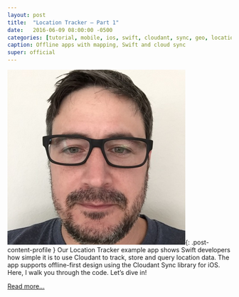 ```yaml
---
layout: post
title:  "Location Tracker – Part 1"
date:   2016-06-09 08:00:00 -0500
categories: [tutorial, mobile, ios, swift, cloudant, sync, geo, location]
caption: Offline apps with mapping, Swift and cloud sync
super: official
---
```


![Super Official](/img/profile1.jpg){: .post-content-profile } Our Location Tracker example app shows Swift
developers how simple it is to use Cloudant to track, store and query location data.
The app supports offline-first design using the Cloudant Sync library for iOS. Here, I walk you through the code. 
Let’s dive in!

[Read more...](https://developer.ibm.com/clouddataservices/2016/06/14/location-tracker-part-1-offline-first/)
